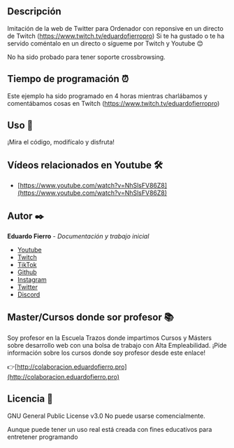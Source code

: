## Descripción
Imitación de la web de Twitter para Ordenador con reponsive en un directo de Twitch (https://www.twitch.tv/eduardofierropro)
Si te ha gustado o te ha servido coméntalo en un directo o sígueme por Twitch y Youtube 😊

No ha sido probado para tener soporte crossbrowsing.

## Tiempo de programación ⏰
Este ejemplo ha sido programado en 4 horas mientras charlábamos y comentábamos cosas en Twitch (https://www.twitch.tv/eduardofierropro)

## Uso 🚀
¡Mira el código, modifícalo y disfruta!



## Vídeos relacionados en Youtube 🛠️
* [https://www.youtube.com/watch?v=NhSlsFV86Z8](https://www.youtube.com/watch?v=NhSlsFV86Z8)



## Autor ✒️
**Eduardo Fierro** - *Documentación y trabajo inicial*
* [Youtube](https://youtube.com/EduardoFierroPro?sub_confirmation=1)
* [Twitch](https://twitch.tv/eduardofierropro)
* [TikTok](https://www.tiktok.com/@eduardofierro.pro?)
* [Github](https://github.com/eduardofierropro)
* [Instagram](https://instagram.com/eduardofierro.pro)
* [Twitter](https://twitter.com/edfierropro)
* [Discord](https://discord.gg/t4Txush)

## Master/Cursos donde sor profesor 📚
Soy profesor en la Escuela Trazos donde impartimos Cursos y Másters sobre desarrollo web con una bolsa de trabajo con Alta Empleabilidad. ¡Píde información sobre los cursos donde soy profesor desde este enlace!

👉[http://colaboracion.eduardofierro.pro](http://colaboracion.eduardofierro.pro)

## Licencia 📄
GNU General Public License v3.0
No puede usarse comencialmente.

Aunque puede tener un uso real está creada con fines educativos para entretener programando 

